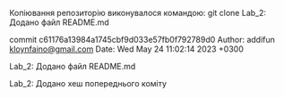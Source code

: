 Копіювання репозиторію виконувалося командою: git clone [
](https://github.com/addifun/lab-2.git) Lab_2: Додано файл README.md

commit c61176a13984a1745cbf9d033e57fb0f792789d0 Author: addifun kloynfaino@gmail.com Date: Wed May 24 11:02:14 2023 +0300

Lab_2: Додано файл README.md

Lab_2: Додано хеш попереднього коміту
